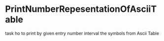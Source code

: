 # PrintNumberRepesentationOfAsciiTable
task ho to print by given entry number interval the symbols from Ascii Table
